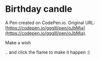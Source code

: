 # Birthday candle

A Pen created on CodePen.io. Original URL: [https://codepen.io/ggglll/pen/oJbMja](https://codepen.io/ggglll/pen/oJbMja).

Make a wish

.. and click the flame to make it happen :)